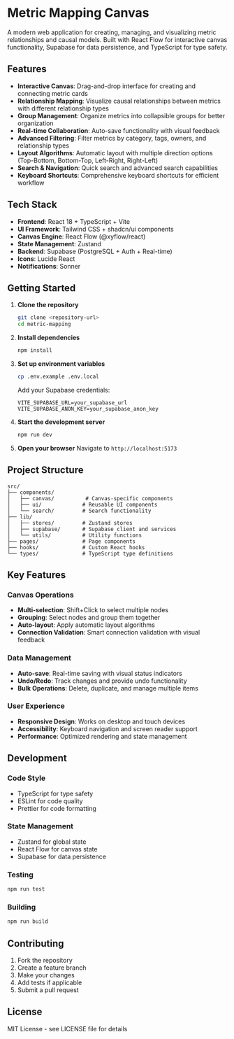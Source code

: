 # Metric Mapping Canvas

A modern web application for creating, managing, and visualizing metric relationships and causal models. Built with React Flow for interactive canvas functionality, Supabase for data persistence, and TypeScript for type safety.

## Features

- **Interactive Canvas**: Drag-and-drop interface for creating and connecting metric cards
- **Relationship Mapping**: Visualize causal relationships between metrics with different relationship types
- **Group Management**: Organize metrics into collapsible groups for better organization
- **Real-time Collaboration**: Auto-save functionality with visual feedback
- **Advanced Filtering**: Filter metrics by category, tags, owners, and relationship types
- **Layout Algorithms**: Automatic layout with multiple direction options (Top-Bottom, Bottom-Top, Left-Right, Right-Left)
- **Search & Navigation**: Quick search and advanced search capabilities
- **Keyboard Shortcuts**: Comprehensive keyboard shortcuts for efficient workflow

## Tech Stack

- **Frontend**: React 18 + TypeScript + Vite
- **UI Framework**: Tailwind CSS + shadcn/ui components
- **Canvas Engine**: React Flow (@xyflow/react)
- **State Management**: Zustand
- **Backend**: Supabase (PostgreSQL + Auth + Real-time)
- **Icons**: Lucide React
- **Notifications**: Sonner

## Getting Started

1. **Clone the repository**

   ```bash
   git clone <repository-url>
   cd metric-mapping
   ```

2. **Install dependencies**

   ```bash
   npm install
   ```

3. **Set up environment variables**

   ```bash
   cp .env.example .env.local
   ```

   Add your Supabase credentials:

   ```
   VITE_SUPABASE_URL=your_supabase_url
   VITE_SUPABASE_ANON_KEY=your_supabase_anon_key
   ```

4. **Start the development server**

   ```bash
   npm run dev
   ```

5. **Open your browser**
   Navigate to `http://localhost:5173`

## Project Structure

```
src/
├── components/
│   ├── canvas/          # Canvas-specific components
│   ├── ui/             # Reusable UI components
│   └── search/         # Search functionality
├── lib/
│   ├── stores/         # Zustand stores
│   ├── supabase/       # Supabase client and services
│   └── utils/          # Utility functions
├── pages/              # Page components
├── hooks/              # Custom React hooks
└── types/              # TypeScript type definitions
```

## Key Features

### Canvas Operations

- **Multi-selection**: Shift+Click to select multiple nodes
- **Grouping**: Select nodes and group them together
- **Auto-layout**: Apply automatic layout algorithms
- **Connection Validation**: Smart connection validation with visual feedback

### Data Management

- **Auto-save**: Real-time saving with visual status indicators
- **Undo/Redo**: Track changes and provide undo functionality
- **Bulk Operations**: Delete, duplicate, and manage multiple items

### User Experience

- **Responsive Design**: Works on desktop and touch devices
- **Accessibility**: Keyboard navigation and screen reader support
- **Performance**: Optimized rendering and state management

## Development

### Code Style

- TypeScript for type safety
- ESLint for code quality
- Prettier for code formatting

### State Management

- Zustand for global state
- React Flow for canvas state
- Supabase for data persistence

### Testing

```bash
npm run test
```

### Building

```bash
npm run build
```

## Contributing

1. Fork the repository
2. Create a feature branch
3. Make your changes
4. Add tests if applicable
5. Submit a pull request

## License

MIT License - see LICENSE file for details
